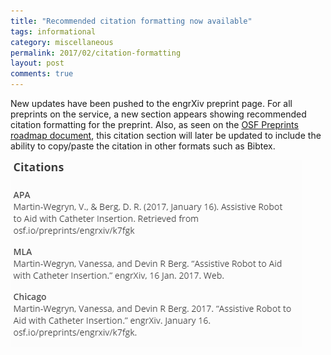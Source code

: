 ```yaml
---
title: "Recommended citation formatting now available"
tags: informational
category: miscellaneous
permalink: 2017/02/citation-formatting
layout: post
comments: true
---
```


New updates have been pushed to the engrXiv preprint page. For all preprints on the service, a new section appears showing recommended citation formatting for the preprint. Also, as seen on the [OSF Preprints roadmap document](https://docs.google.com/spreadsheets/d/1SocElbBjc_Nhme4-SJv2_zytBd1ys8R5aZDb3POe94c/edit?usp=sharing), this citation section will later be updated to include the ability to copy/paste the citation in other formats such as Bibtex.

![Citation formatting section screenshot](/images/citations.png)
